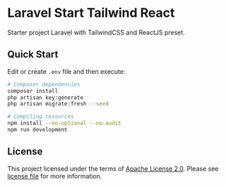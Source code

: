 # Laravel Start Tailwind React

Starter project Laravel with TailwindCSS and ReactJS preset.

## Quick Start

Edit or create `.env` file and then execute:

```sh
# Composer dependencies
composer install
php artisan key:generate
php artisan migrate:fresh --seed

# Compiling resources
npm install --no-optional --no-audit
npm run development
```

## License

This project licensed under the terms of [Apache License 2.0][choosealicense].
Please see [license file](./license.txt) for more information.

[choosealicense]:https://choosealicense.com/licenses/apache-2.0/
